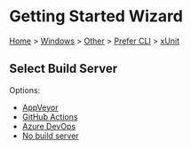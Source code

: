 # Getting Started Wizard

[Home](/docs/wiz/readme.md) > [Windows](Windows.md) > [Other](Windows_Other.md) > [Prefer CLI](Windows_Other_Cli.md) > [xUnit](Windows_Other_Cli_xUnit.md)

## Select Build Server

Options:
 * [AppVeyor](Windows_Other_Cli_xUnit_AppVeyor.md)
 * [GitHub Actions](Windows_Other_Cli_xUnit_GitHubActions.md)
 * [Azure DevOps](Windows_Other_Cli_xUnit_AzureDevOps.md)
 * [No build server](Windows_Other_Cli_xUnit_None.md)
